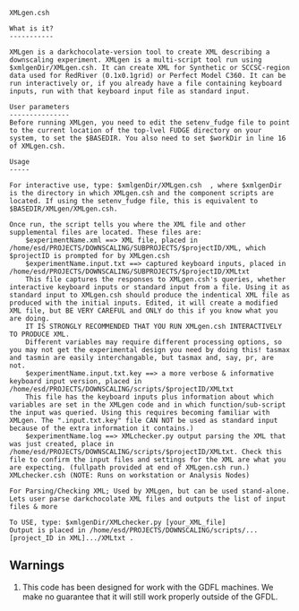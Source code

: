     XMLgen.csh

    What is it?
    -----------

    XMLgen is a darkchocolate-version tool to create XML describing a downscaling experiment. XMLgen is a multi-script tool run using $xmlgenDir/XMLgen.csh. It can create XML for Synthetic or SCCSC-region data used for RedRiver (0.1x0.1grid) or Perfect Model C360. It can be run interactively or, if you already have a file containing keyboard inputs, run with that keyboard input file as standard input.

    User parameters
    ---------------
    Before running XMLgen, you need to edit the setenv_fudge file to point to the current location of the top-lvel FUDGE directory on your system, to set the $BASEDIR. You also need to set $workDir in line 16 of XMLgen.csh.

    Usage
    -----

    For interactive use, type: $xmlgenDir/XMLgen.csh  , where $xmlgenDir is the directory in which XMLgen.csh and the component scripts are located. If using the setenv_fudge file, this is equivalent to $BASEDIR/XMLgen/XMLgen.csh. 

    Once run, the script tells you where the XML file and other supplemental files are located. These files are:
        $experimentName.xml ==> XML file, placed in /home/esd/PROJECTS/DOWNSCALING/SUBPROJECTS/$projectID/XML, which $projectID is prompted for by XMLgen.csh
        $experimentName.input.txt ==> captured keyboard inputs, placed in /home/esd/PROJECTS/DOWNSCALING/SUBPROJECTS/$projectID/XMLtxt
        This file captures the responses to XMLgen.csh's queries, whether interactive keyboard inputs or standard input from a file. Using it as standard input to XMLgen.csh should produce the indentical XML file as produced with the initial inputs. Edited, it will create a modified XML file, but BE VERY CAREFUL and ONLY do this if you know what you are doing.
        IT IS STRONGLY RECOMMENDED THAT YOU RUN XMLgen.csh INTERACTIVELY TO PRODUCE XML.
        Different variables may require different processing options, so you may not get the experimental design you need by doing this! tasmax and tasmin are easily interchangable, but tasmax and, say, pr, are not.
        $experimentName.input.txt.key ==> a more verbose & informative keyboard input version, placed in /home/esd/PROJECTS/DOWNSCALING/scripts/$projectID/XMLtxt
        This file has the keyboard inputs plus information about which variables are set in the XMLgen code and in which function/sub-script the input was queried. Using this requires becoming familiar with XMLgen. The ".input.txt.key" file CAN NOT be used as standard input because of the extra information it contains.)
        $experimentName.log ==> XMLchecker.py output parsing the XML that was just created, place in /home/esd/PROJECTS/DOWNSCALING/scripts/$projectID/XMLtxt. Check this file to confirm the input files and settings for the XML are what you are expecting. (fullpath provided at end of XMLgen.csh run.)
    XMLchecker.csh (NOTE: Runs on workstation or Analysis Nodes)

    For Parsing/Checking XML; Used by XMLgen, but can be used stand-alone. Lets user parse darkchocolate XML files and outputs the list of input files & more

    To USE, type: $xmlgenDir/XMLchecker.py [your_XML_file]
    Output is placed in /home/esd/PROJECTS/DOWNSCALING/scripts/...[project_ID in XML].../XMLtxt .

  Warnings
  --------

  1. This code has been designed for work with the GDFL machines. We make no guarantee that it 
  will still work properly outside of the GFDL. 


